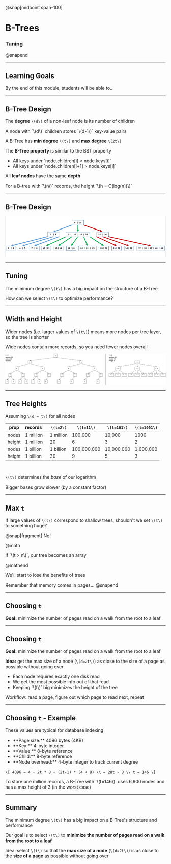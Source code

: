 @snap[midpoint span-100]

# B-Trees

### Tuning

@snapend

---

## Learning Goals

By the end of this module, students will be able to...

---

## B-Tree Design

The **degree** `\(d\)` of a non-leaf node is its number of children

<p class="small">A node with `\(d\)` children stores `\(d-1\)` key-value pairs</p>

A B-Tree has **min degree** `\(t\)` and **max degree** `\(2t\)`

The **B-Tree property** is similar to the BST property

<ul class="small">
<li>All keys under `node.children[i] < node.keys[i]`</li>
<li>All keys under `node.children[i+1] > node.keys[i]`</li>
</ul>

All **leaf nodes** have the same **depth**

<p class="small">For a B-tree with `\(n\)` records, the height `\(h = O(log(n))\)`</p>

---

## B-Tree Design

![](b-trees/images/btree-full.png)

---

## Tuning

The minimum degree `\(t\)` has a big impact on the structure of a B-Tree

How can we select `\(t\)` to optimize performance?

---

## Width and Height

Wider nodes (i.e. larger values of `\(t\)`) means more nodes per tree layer, so the tree is shorter

Wide nodes contain more records, so you need fewer nodes overall

![](b-trees/images/btree-degree-comparison.png)

---

## Tree Heights

Assuming `\(d = t\)` for all nodes

| prop | records&nbsp;&nbsp;&nbsp;   | `\(t=2\)` | `\(t=11\)`  | `\(t=101\)` | `\(t=1001\)` |
| -------- | --------- | --------------- | ----------- | ----------- | ------------ |
| nodes    | 1 million | 1 million       | 100,000     | 10,000      | 1000         |
| height   | 1 million | 20              | 6           | 3           | 2            |
| nodes    | 1 billion | 1 billion       | 100,000,000 | 10,000,000  | 1,000,000    |
| height   | 1 billion | 30              | 9           | 5           | 3            |

<br>

`\(t\)` determines the _base_ of our logarithm

<p class="small">Bigger bases grow slower (by a constant factor)</p>

---

## Max `t`

If large values of `\(t\)` correspond to shallow trees, shouldn't we set `\(t\)` to something huge?

@snap[fragment]
No!

@math
<p>If `\(t > n\)`, our tree becomes an array</p>
@mathend

We'll start to lose the benefits of trees

Remember that memory comes in pages...
@snapend

---

## Choosing `t`

**Goal:** minimize the number of pages read on a walk from the root to a leaf

---

## Choosing `t`

**Goal:** minimize the number of pages read on a walk from the root to a leaf

**Idea:** get the max size of a node (`\(d=2t\)`) as close to the size of a page as possible without going over

<ul class="small">
<li>Each node requires exactly one disk read</li>
<li>We get the most possible info out of that read</li>
<li>Keeping `\(t\)` big minimizes the height of the tree</li>
</ul>

Workflow: read a page, figure out which page to read next, repeat

---

## Choosing `t` - Example

These values are typical for database indexing

<ul class="small">
<li>**Page size:** 4096 bytes (4KB)</li>
<li>**Key:** 4-byte integer</li>
<li>**Value:** 8-byte reference</li>
<li>**Child:** 8-byte reference</li>
<li>**Node overhead:** 4-byte integer to track current degree</li>
</ul>

`\[
4096 = 4 + 2t * 8 + (2t-1) * (4 + 8) \\
= 28t - 8 \\
t = 146
\]`

<p class="small">To store one million records, a B-Tree with `\(t=146\)` uses 6,900 nodes and has a max height of 3 (in the worst case)</p>

---

## Summary

The minimum degree `\(t\)` has a big impact on a B-Tree's structure and performance

Our goal is to select `\(t\)` to **minimize the number of pages read on a walk from the root to a leaf**

Idea: select `\(t\)` so that the **max size of a node** (`\(d=2t\)`) is as close to the **size of a page** as possible without going over

